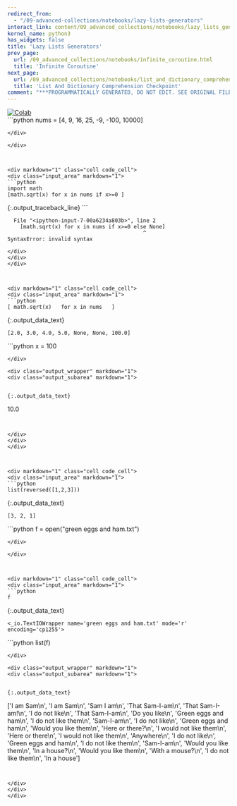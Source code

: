 ```yaml
---
redirect_from:
  - "/09-advanced-collections/notebooks/lazy-lists-generators"
interact_link: content/09_advanced_collections/notebooks/lazy_lists_generators.ipynb
kernel_name: python3
has_widgets: false
title: 'Lazy Lists Generators'
prev_page:
  url: /09_advanced_collections/notebooks/infinite_coroutine.html
  title: 'Infinite Coroutine'
next_page:
  url: /09_advanced_collections/notebooks/list_and_dictionary_comprehension_checkpoint.html
  title: 'List And Dictionary Comprehension Checkpoint'
comment: "***PROGRAMMATICALLY GENERATED, DO NOT EDIT. SEE ORIGINAL FILES IN /content***"
---
```

<a href="https://colab.research.google.com/github/aviadr1/learn-python/blob/master/content/09_advanced_collections/notebooks/lazy_lists_generators.ipynb" target="_blank">
<img src="https://colab.research.google.com/assets/colab-badge.svg" 
     title="Open this file in Google Colab" alt="Colab"/>
</a>




<div markdown="1" class="cell code_cell">
<div class="input_area" markdown="1">
```python
nums = [4, 9, 16, 25, -9, -100, 10000]

```
</div>

</div>



<div markdown="1" class="cell code_cell">
<div class="input_area" markdown="1">
```python
import math
[math.sqrt(x) for x in nums if x>=0 ]

```
</div>

<div class="output_wrapper" markdown="1">
<div class="output_subarea" markdown="1">
{:.output_traceback_line}
```

      File "<ipython-input-7-00a6234a803b>", line 2
        [math.sqrt(x) for x in nums if x>=0 else None]
                                               ^
    SyntaxError: invalid syntax



```
</div>
</div>
</div>



<div markdown="1" class="cell code_cell">
<div class="input_area" markdown="1">
```python
[ math.sqrt(x)   for x in nums   ]

```
</div>

<div class="output_wrapper" markdown="1">
<div class="output_subarea" markdown="1">


{:.output_data_text}
```
[2.0, 3.0, 4.0, 5.0, None, None, 100.0]
```


</div>
</div>
</div>



<div markdown="1" class="cell code_cell">
<div class="input_area" markdown="1">
```python
x = 100


```
</div>

<div class="output_wrapper" markdown="1">
<div class="output_subarea" markdown="1">


{:.output_data_text}
```
10.0
```


</div>
</div>
</div>



<div markdown="1" class="cell code_cell">
<div class="input_area" markdown="1">
```python
list(reversed([1,2,3]))

```
</div>

<div class="output_wrapper" markdown="1">
<div class="output_subarea" markdown="1">


{:.output_data_text}
```
[3, 2, 1]
```


</div>
</div>
</div>



<div markdown="1" class="cell code_cell">
<div class="input_area" markdown="1">
```python
f = open("green eggs and ham.txt")

```
</div>

</div>



<div markdown="1" class="cell code_cell">
<div class="input_area" markdown="1">
```python
f

```
</div>

<div class="output_wrapper" markdown="1">
<div class="output_subarea" markdown="1">


{:.output_data_text}
```
<_io.TextIOWrapper name='green eggs and ham.txt' mode='r' encoding='cp1255'>
```


</div>
</div>
</div>



<div markdown="1" class="cell code_cell">
<div class="input_area" markdown="1">
```python
list(f)

```
</div>

<div class="output_wrapper" markdown="1">
<div class="output_subarea" markdown="1">


{:.output_data_text}
```
['I am Sam\n',
 'I am Sam\n',
 'Sam I am\n',
 'That Sam-I-am\n',
 'That Sam-I-am!\n',
 'I do not like\n',
 'That Sam-I-am\n',
 'Do you like\n',
 'Green eggs and ham\n',
 'I do not like them\n',
 'Sam-I-am\n',
 'I do not like\n',
 'Green eggs and ham\n',
 'Would you like them\n',
 'Here or there?\n',
 'I would not like them\n',
 'Here or there\n',
 'I would not like them\n',
 'Anywhere\n',
 'I do not like\n',
 'Green eggs and ham\n',
 'I do not like them\n',
 'Sam-I-am\n',
 'Would you like them\n',
 'In a house?\n',
 'Would you like them\n',
 'With a mouse?\n',
 'I do not like them\n',
 'In a house']
```


</div>
</div>
</div>

